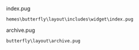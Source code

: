 index.pug 

`hemes\butterfly\layout\includes\widget\index.pug`

archive.pug

`butterfly\layout\archive.pug`